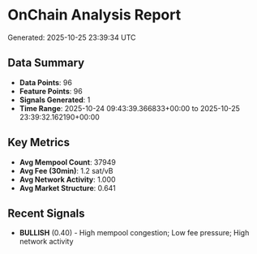 # OnChain Analysis Report
Generated: 2025-10-25 23:39:34 UTC

## Data Summary
- **Data Points**: 96
- **Feature Points**: 96
- **Signals Generated**: 1
- **Time Range**: 2025-10-24 09:43:39.366833+00:00 to 2025-10-25 23:39:32.162190+00:00

## Key Metrics
- **Avg Mempool Count**: 37949
- **Avg Fee (30min)**: 1.2 sat/vB
- **Avg Network Activity**: 1.000
- **Avg Market Structure**: 0.641

## Recent Signals
- **BULLISH** (0.40) - High mempool congestion; Low fee pressure; High network activity
